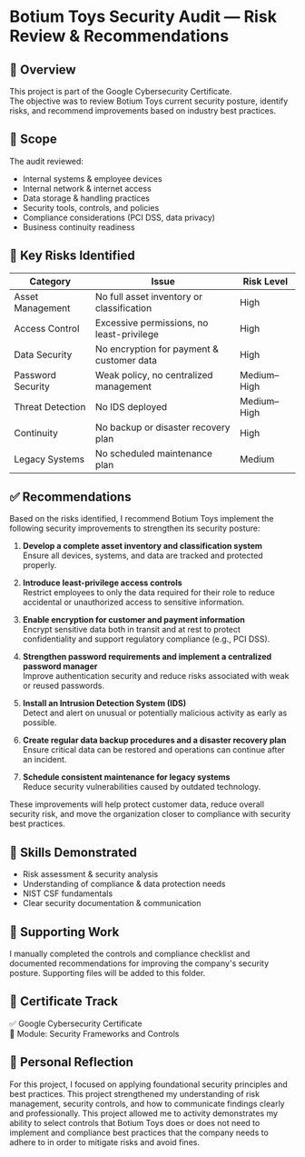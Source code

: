 # Botium Toys Security Audit — Risk Review & Recommendations

## 📌 Overview  
This project is part of the Google Cybersecurity Certificate.  
The objective was to review Botium Toys current security posture, identify risks, and recommend improvements based on industry best practices.

## 🎯 Scope  
The audit reviewed:
- Internal systems & employee devices  
- Internal network & internet access  
- Data storage & handling practices  
- Security tools, controls, and policies  
- Compliance considerations (PCI DSS, data privacy)  
- Business continuity readiness  

## 🛑 Key Risks Identified  

| Category | Issue | Risk Level |
|---|---|---|
| Asset Management | No full asset inventory or classification | High |
| Access Control | Excessive permissions, no least-privilege | High |
| Data Security | No encryption for payment & customer data | High |
| Password Security | Weak policy, no centralized management | Medium–High |
| Threat Detection | No IDS deployed | Medium–High |
| Continuity | No backup or disaster recovery plan | High |
| Legacy Systems | No scheduled maintenance plan | Medium |

## ✅ Recommendations  

Based on the risks identified, I recommend Botium Toys implement the following security improvements to strengthen its security posture:

1. **Develop a complete asset inventory and classification system**  
   Ensure all devices, systems, and data are tracked and protected properly.

2. **Introduce least-privilege access controls**  
   Restrict employees to only the data required for their role to reduce accidental or unauthorized access to sensitive information.

3. **Enable encryption for customer and payment information**  
   Encrypt sensitive data both in transit and at rest to protect confidentiality and support regulatory compliance (e.g., PCI DSS).

4. **Strengthen password requirements and implement a centralized password manager**  
   Improve authentication security and reduce risks associated with weak or reused passwords.

5. **Install an Intrusion Detection System (IDS)**  
   Detect and alert on unusual or potentially malicious activity as early as possible.

6. **Create regular data backup procedures and a disaster recovery plan**  
   Ensure critical data can be restored and operations can continue after an incident.

7. **Schedule consistent maintenance for legacy systems**  
   Reduce security vulnerabilities caused by outdated technology.

These improvements will help protect customer data, reduce overall security risk, and move the organization closer to compliance with security best practices.


## 🧠 Skills Demonstrated
- Risk assessment & security analysis  
- Understanding of compliance & data protection needs  
- NIST CSF fundamentals  
- Clear security documentation & communication  

## 📂 Supporting Work
I manually completed the controls and compliance checklist and documented recommendations for improving the company's security posture. Supporting files will be added to this folder.

## 📁 Certificate Track
✅ Google Cybersecurity Certificate  
📍 Module: Security Frameworks and Controls

## 🚀 Personal Reflection
For this project, I focused on applying foundational security principles and best practices. This project strengthened my understanding of risk management, security controls, and how to communicate findings clearly and professionally. 
This project allowed me to activity demonstrates my ability to select controls that Botium Toys does or does not need to implement and compliance best practices that the company needs to adhere to in order to mitigate risks and avoid fines.
